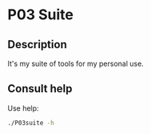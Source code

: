 # P03 Suite

## Description

It's my suite of tools for my personal use.

## Consult help

Use help:
```bash
./P03suite -h
```